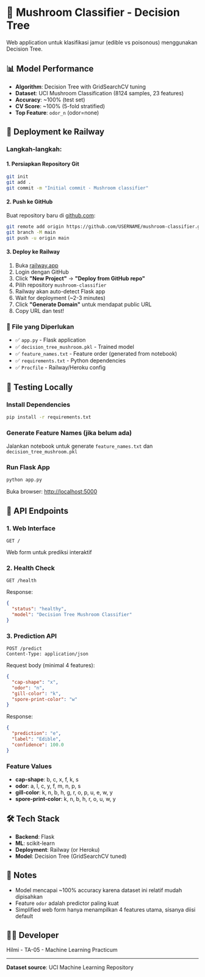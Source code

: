 # 🍄 Mushroom Classifier - Decision Tree

Web application untuk klasifikasi jamur (edible vs poisonous) menggunakan Decision Tree.

## 📊 Model Performance
- **Algorithm**: Decision Tree with GridSearchCV tuning
- **Dataset**: UCI Mushroom Classification (8124 samples, 23 features)
- **Accuracy**: ~100% (test set)
- **CV Score**: ~100% (5-fold stratified)
- **Top Feature**: `odor_n` (odor=none)

## 🚀 Deployment ke Railway

### Langkah-langkah:

#### 1. Persiapkan Repository Git
```bash
git init
git add .
git commit -m "Initial commit - Mushroom classifier"
```

#### 2. Push ke GitHub
Buat repository baru di [github.com](https://github.com):
```bash
git remote add origin https://github.com/USERNAME/mushroom-classifier.git
git branch -M main
git push -u origin main
```

#### 3. Deploy ke Railway
1. Buka [railway.app](https://railway.app)
2. Login dengan GitHub
3. Click **"New Project"** → **"Deploy from GitHub repo"**
4. Pilih repository `mushroom-classifier`
5. Railway akan auto-detect Flask app
6. Wait for deployment (~2-3 minutes)
7. Click **"Generate Domain"** untuk mendapat public URL
8. Copy URL dan test!

### 📁 File yang Diperlukan
- ✅ `app.py` - Flask application
- ✅ `decision_tree_mushroom.pkl` - Trained model
- ✅ `feature_names.txt` - Feature order (generated from notebook)
- ✅ `requirements.txt` - Python dependencies
- ✅ `Procfile` - Railway/Heroku config

## 🧪 Testing Locally

### Install Dependencies
```bash
pip install -r requirements.txt
```

### Generate Feature Names (jika belum ada)
Jalankan notebook untuk generate `feature_names.txt` dan `decision_tree_mushroom.pkl`

### Run Flask App
```bash
python app.py
```

Buka browser: [http://localhost:5000](http://localhost:5000)

## 🔌 API Endpoints

### 1. Web Interface
```
GET /
```
Web form untuk prediksi interaktif

### 2. Health Check
```
GET /health
```
Response:
```json
{
  "status": "healthy",
  "model": "Decision Tree Mushroom Classifier"
}
```

### 3. Prediction API
```
POST /predict
Content-Type: application/json
```

Request body (minimal 4 features):
```json
{
  "cap-shape": "x",
  "odor": "n",
  "gill-color": "k",
  "spore-print-color": "w"
}
```

Response:
```json
{
  "prediction": "e",
  "label": "Edible",
  "confidence": 100.0
}
```

### Feature Values
- **cap-shape**: b, c, x, f, k, s
- **odor**: a, l, c, y, f, m, n, p, s
- **gill-color**: k, n, b, h, g, r, o, p, u, e, w, y
- **spore-print-color**: k, n, b, h, r, o, u, w, y

## 🛠️ Tech Stack
- **Backend**: Flask
- **ML**: scikit-learn
- **Deployment**: Railway (or Heroku)
- **Model**: Decision Tree (GridSearchCV tuned)

## 📝 Notes
- Model mencapai ~100% accuracy karena dataset ini relatif mudah dipisahkan
- Feature `odor` adalah predictor paling kuat
- Simplified web form hanya menampilkan 4 features utama, sisanya diisi default

## 👨‍💻 Developer
Hilmi - TA-05 - Machine Learning Practicum

---
**Dataset source**: UCI Machine Learning Repository
